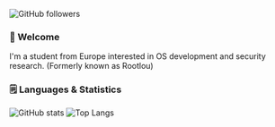 ![GitHub followers](https://img.shields.io/github/followers/VMLK?label=Followers)

### 👋 Welcome

I'm a student from Europe interested in OS development and security research.
(Formerly known as Rootlou)

### 🗒️ Languages & Statistics

![GitHub stats](https://github-readme-stats.vercel.app/api?username=VMLK&show_icons=true&theme=tokyonight)
![Top Langs](https://github-readme-stats.vercel.app/api/top-langs/?username=VMLK&theme=tokyonight)

